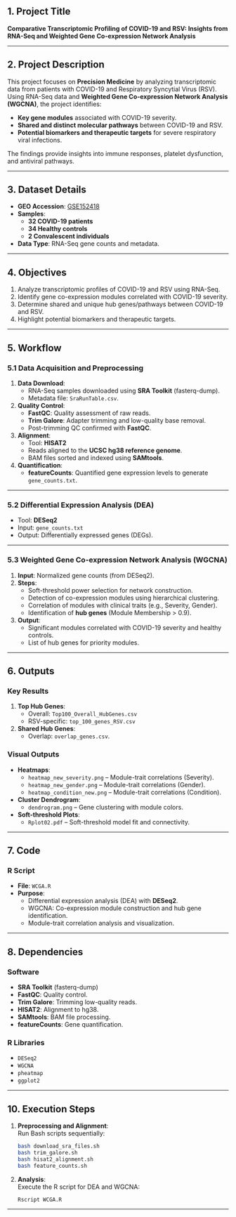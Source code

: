 ## **1. Project Title**  
**Comparative Transcriptomic Profiling of COVID-19 and RSV: Insights from RNA-Seq and Weighted Gene Co-expression Network Analysis**

---

## **2. Project Description**  
This project focuses on **Precision Medicine** by analyzing transcriptomic data from patients with COVID-19 and Respiratory Syncytial Virus (RSV). Using RNA-Seq data and **Weighted Gene Co-expression Network Analysis (WGCNA)**, the project identifies:  
- **Key gene modules** associated with COVID-19 severity.  
- **Shared and distinct molecular pathways** between COVID-19 and RSV.  
- **Potential biomarkers and therapeutic targets** for severe respiratory viral infections.  

The findings provide insights into immune responses, platelet dysfunction, and antiviral pathways.

---

## **3. Dataset Details**  
- **GEO Accession**: [GSE152418](https://www.ncbi.nlm.nih.gov/geo/query/acc.cgi?acc=GSE152418)  
- **Samples**:  
   - **32 COVID-19 patients**  
   - **34 Healthy controls**  
   - **2 Convalescent individuals**  
- **Data Type**: RNA-Seq gene counts and metadata.  

---

## **4. Objectives**  
1. Analyze transcriptomic profiles of COVID-19 and RSV using RNA-Seq.  
2. Identify gene co-expression modules correlated with COVID-19 severity.  
3. Determine shared and unique hub genes/pathways between COVID-19 and RSV.  
4. Highlight potential biomarkers and therapeutic targets.  

---

## **5. Workflow**

### **5.1 Data Acquisition and Preprocessing**  
1. **Data Download**:  
   - RNA-Seq samples downloaded using **SRA Toolkit** (fasterq-dump).  
   - Metadata file: `SraRunTable.csv`.  
2. **Quality Control**:  
   - **FastQC**: Quality assessment of raw reads.  
   - **Trim Galore**: Adapter trimming and low-quality base removal.  
   - Post-trimming QC confirmed with **FastQC**.  
3. **Alignment**:  
   - Tool: **HISAT2**  
   - Reads aligned to the **UCSC hg38 reference genome**.  
   - BAM files sorted and indexed using **SAMtools**.  
4. **Quantification**:  
   - **featureCounts**: Quantified gene expression levels to generate `gene_counts.txt`.  

---

### **5.2 Differential Expression Analysis (DEA)**  
- Tool: **DESeq2**  
- Input: `gene_counts.txt`  
- Output: Differentially expressed genes (DEGs).  

---

### **5.3 Weighted Gene Co-expression Network Analysis (WGCNA)**  
1. **Input**: Normalized gene counts (from DESeq2).  
2. **Steps**:  
   - Soft-threshold power selection for network construction.  
   - Detection of co-expression modules using hierarchical clustering.  
   - Correlation of modules with clinical traits (e.g., Severity, Gender).  
   - Identification of **hub genes** (Module Membership > 0.9).  
3. **Output**:  
   - Significant modules correlated with COVID-19 severity and healthy controls.  
   - List of hub genes for priority modules.  

---

## **6. Outputs**

### **Key Results**  
1. **Top Hub Genes**:  
   - Overall: `Top100_Overall_HubGenes.csv`  
   - RSV-specific: `top_100_genes_RSV.csv`  
2. **Shared Hub Genes**:  
   - Overlap: `overlap_genes.csv`.  

### **Visual Outputs**  
- **Heatmaps**:  
   - `heatmap_new_severity.png` – Module-trait correlations (Severity).  
   - `heatmap_new_gender.png` – Module-trait correlations (Gender).  
   - `heatmap_condition_new.png` – Module-trait correlations (Condition).  
- **Cluster Dendrogram**:  
   - `dendrogram.png` – Gene clustering with module colors.  
- **Soft-threshold Plots**:  
   - `Rplot02.pdf` – Soft-threshold model fit and connectivity.  

---

## **7. Code**  

### **R Script**  
- **File**: `WCGA.R`  
- **Purpose**:  
   - Differential expression analysis (DEA) with **DESeq2**.  
   - WGCNA: Co-expression module construction and hub gene identification.  
   - Module-trait correlation analysis and visualization.  

---

## **8. Dependencies**

### **Software**  
- **SRA Toolkit** (fasterq-dump)  
- **FastQC**: Quality control.  
- **Trim Galore**: Trimming low-quality reads.  
- **HISAT2**: Alignment to hg38.  
- **SAMtools**: BAM file processing.  
- **featureCounts**: Gene quantification.  

### **R Libraries**  
- `DESeq2`  
- `WGCNA`  
- `pheatmap`  
- `ggplot2`  

---

## **10. Execution Steps**

1. **Preprocessing and Alignment**:  
   Run Bash scripts sequentially:  
   ```bash
   bash download_sra_files.sh
   bash trim_galore.sh
   bash hisat2_alignment.sh
   bash feature_counts.sh
   ```

2. **Analysis**:  
   Execute the R script for DEA and WGCNA:  
   ```bash
   Rscript WCGA.R
   ```

---

